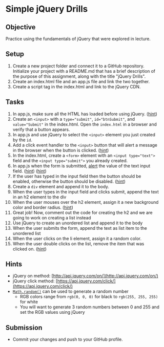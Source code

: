 # Simple jQuery Drills

## Objective

Practice using the fundamentals of jQuery that were explored in lecture.

## Setup

1.  Create a new project folder and connect it to a GitHub repository. Initialize your project with a README.md that has a brief description of the purpose of this assignment, along with the title "jQuery Drills".
2.  Create an index.html file and an app.js file and link the two together.
3.  Create a script tag in the index.html and link to the jQuery CDN.

## Tasks

1.  In app.js, make sure all the HTML has loaded before using jQuery. ([hint](https://api.jquery.com/ready/))
2.  Create an  `<input>`  with a  `type="submit"`,  `id="btnSubmit"`, and  `value="Submit"`  in the index.html. Open the  `index.html`  in a browser and verify that a button appears.
3.  In app.js and use jQuery to select the  `<input>`  element you just created by the  `id`.
4.  Add a click event handler to the  `<input>`  button that will alert a message in the browser when the button is clicked. ([hint](http://api.jquery.com/on/))
5.  In the index.html, create a  `<form>`  element with an  `<input type="text">`  field and the  `<input type="submit">`  you already created.
6.  In app.js when the form is submitted,  [alert](https://gravity.covalence.io/(https://developer.mozilla.org/en-US/docs/Web/API/Window/alert))  the value of the text input field. ([hint](https://developer.mozilla.org/en-US/docs/Web/CSS/Attribute_selectors)) ([hint](http://api.jquery.com/val/))
7.  If the user has typed in the input field then the button should be enabled, otherwise the button should be disabled. ([hint](https://developer.mozilla.org/en-US/docs/Web/HTML/Element/input#attr-disabled))
8.  Create a  `div`  element and append it to the body.
9.  When the user types in the input field and clicks submit, append the text in an h2 element to the div
10.  When the user mouses over the h2 element, assign it a new background color and border radius. ([hint](http://api.jquery.com/css/))
11.  Great job! Now, comment out the code for creating the h2 and we are going to work on creating a list instead
12.  Use jQuery to create an unordered list and append it to the body
13.  When the user submits the form, append the text as list item to the unordered list
14.  When the user clicks on the li element, assign it a random color.
15.  When the user double clicks on the list, remove the item that was clicked on. ([hint](https://api.jquery.com/remove/))

## Hints

-   jQuery on method:  [http://api.jquery.com/on/](http://api.jquery.com/on/)
-   jQuery click method:  [https://api.jquery.com/click/](https://api.jquery.com/click/)
-   [`Math.random()`](https://developer.mozilla.org/en-US/docs/Web/JavaScript/Reference/Global_Objects/Math/random)  can be used to generate a random number
    -   RGB colors range from  `rgb(0, 0, 0)`  for black to  `rgb(255, 255, 255)`  for white
    -   You will want to generate 3 random numbers between 0 and 255 and set the RGB values using jQuery

## Submission

-   Commit your changes and push to your GitHub profile.
